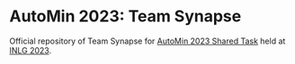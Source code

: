# AutoMin 2023: Team Synapse
Official repository of Team Synapse for [AutoMin 2023 Shared Task](https://ufal.github.io/automin-2023/) held at [INLG 2023](https://inlg2023.github.io/).